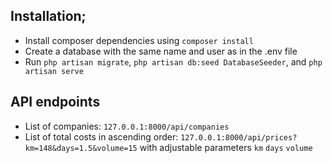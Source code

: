 ## Installation;

- Install composer dependencies using `composer install`
- Create a database with the same name and user as in the .env file
- Run `php artisan migrate`, `php artisan db:seed DatabaseSeeder`, and `php artisan serve`

## API endpoints
- List of companies: `127.0.0.1:8000/api/companies`
- List of total costs in ascending order: `127.0.0.1:8000/api/prices?km=148&days=1.5&volume=15` with adjustable parameters `km` `days` `volume`
